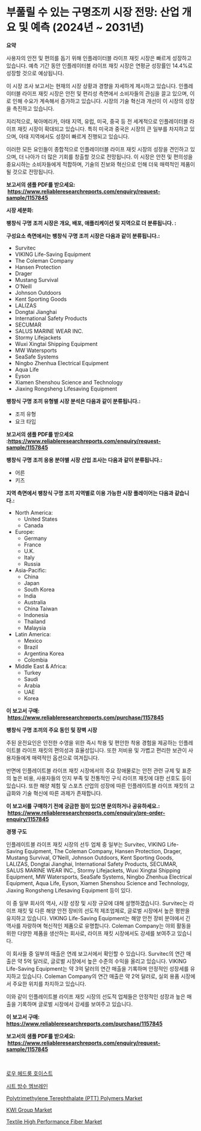 <p><h1>부풀릴 수 있는 구명조끼 시장 전망: 산업 개요 및 예측 (2024년 ~ 2031년)</h1></p><p><strong>요약</strong></p>
<p><p>사용자의 안전 및 편의를 돕기 위해 인플레이터블 라이프 재킷 시장은 빠르게 성장하고 있습니다. 예측 기간 동안 인플레이터블 라이프 재킷 시장은 연평균 성장률인 14.4%로 성장할 것으로 예상됩니다.</p><p>이 시장 조사 보고서는 현재의 시장 상황과 경향을 자세하게 제시하고 있습니다. 인플레이터블 라이프 재킷 시장은 안전 및 편리성 측면에서 소비자들의 관심을 끌고 있으며, 이로 인해 수요가 계속해서 증가하고 있습니다. 시장의 기술 혁신과 개선이 이 시장의 성장을 촉진하고 있습니다.</p><p>지리적으로, 북아메리카, 아태 지역, 유럽, 미국, 중국 등 전 세계적으로 인플레이터블 라이프 재킷 시장이 확대되고 있습니다. 특히 미국과 중국은 시장의 큰 일부를 차지하고 있으며, 아태 지역에서도 성장이 빠르게 진행되고 있습니다.</p><p>이러한 모든 요인들이 종합적으로 인플레이터블 라이프 재킷 시장의 성장을 견인하고 있으며, 더 나아가 더 많은 기회를 창출할 것으로 전망됩니다. 이 시장은 안전 및 편의성을 중요시하는 소비자들에게 적합하며, 기술의 진보와 혁신으로 인해 더욱 매력적인 제품이 될 것으로 전망됩니다.</p></p>
<p><strong>보고서의 샘플 PDF를 받으세요: &nbsp;<a href="https://www.reliableresearchreports.com/enquiry/request-sample/1157845">https://www.reliableresearchreports.com/enquiry/request-sample/1157845</a></strong></p>
<p><strong>시장 세분화:</strong></p>
<p><strong> 팽창식 구명 조끼 시장은 개요, 배포, 애플리케이션 및 지역으로 더 분류됩니다. :</strong></p>
<p><strong>구성요소 측면에서는 팽창식 구명 조끼 시장은 다음과 같이 분류됩니다.:</strong></p>
<p><ul><li>Survitec</li><li>VIKING Life-Saving Equipment</li><li>The Coleman Company</li><li>Hansen Protection</li><li>Drager</li><li>Mustang Survival</li><li>O'Neill</li><li>Johnson Outdoors</li><li>Kent Sporting Goods</li><li>LALIZAS</li><li>Dongtai Jianghai</li><li>International Safety Products</li><li>SECUMAR</li><li>SALUS MARINE WEAR INC.</li><li>Stormy Lifejackets</li><li>Wuxi Xingtai Shipping Equipment</li><li>MW Watersports</li><li>SeaSafe Systems</li><li>Ningbo Zhenhua Electrical Equipment</li><li>Aqua Life</li><li>Eyson</li><li>Xiamen Shenshou Science and Technology</li><li>Jiaxing Rongsheng Lifesaving Equipment</li></ul></p>
<p><strong> 팽창식 구명 조끼 유형별 시장 분석은 다음과 같이 분류됩니다.:</strong></p>
<p><ul><li>조끼 유형</li><li>요크 타입</li></ul></p>
<p><strong>보고서의 샘플 PDF를 받으세요 :<a href="https://www.reliableresearchreports.com/enquiry/request-sample/1157845">https://www.reliableresearchreports.com/enquiry/request-sample/1157845</a></strong></p>
<p><strong> 팽창식 구명 조끼 응용 분야별 시장 산업 조사는 다음과 같이 분류됩니다.:</strong></p>
<p><ul><li>어른</li><li>키즈</li></ul></p>
<p><strong>지역 측면에서 팽창식 구명 조끼 지역별로 이용 가능한 시장 플레이어는 다음과 같습니다.:</strong></p>
<p><ul>
    <li>
        North America:
        <ul>
            <li>United States</li>
            <li>Canada</li>
        </ul>
    </li>
    <li>
        Europe:
        <ul>
            <li>Germany</li>
            <li>France</li>
            <li>U.K.</li>
            <li>Italy</li>
            <li>Russia</li>
        </ul>
    </li>
    <li>
        Asia-Pacific:
        <ul>
            <li>China</li>
            <li>Japan</li>
            <li>South Korea</li>
            <li>India</li>
            <li>Australia</li>
            <li>China Taiwan</li>
            <li>Indonesia</li>
            <li>Thailand</li>
            <li>Malaysia</li>
        </ul>
    </li>
    <li>
        Latin America:
        <ul>
            <li>Mexico</li>
            <li>Brazil</li>
            <li>Argentina Korea</li>
            <li>Colombia</li>
        </ul>
    </li>
    <li>
        Middle East & Africa:
        <ul>
            <li>Turkey</li>
            <li>Saudi</li>
            <li>Arabia</li>
            <li>UAE</li>
            <li>Korea</li>
        </ul>
    </li>
    </ul></p>
<p><strong>이 보고서 구매: &nbsp;<a href="https://www.reliableresearchreports.com/purchase/1157845">https://www.reliableresearchreports.com/purchase/1157845</a></strong></p>
<p><strong>팽창식 구명 조끼의 주요 동인 및 장벽 시장</strong></p>
<p><p>주된 운전요인은 안전한 수영을 위한 즉시 착용 및 편안한 착용 경험을 제공하는 인플레이트블 라이프 재킷의 편의성과 효율성입니다. 또한 저비용 및 가볍고 편리한 보관이 사용자들에게 매력적인 옵션으로 여겨집니다.</p><p>반면에 인플레이트블 라이프 재킷 시장에서의 주요 장애물로는 안전 관련 규제 및 표준의 높은 비용, 사용자들의 인지 부족 및 전통적인 구식 라이프 재킷에 대한 선호도 등이 있습니다. 또한 해양 체험 및 스포츠 산업의 성장에 따른 인플레이트블 라이프 재킷의 고급화와 기술 혁신에 따른 과제가 존재합니다.</p></p>
<p><strong>이 보고서를 구매하기 전에 궁금한 점이 있으면 문의하거나 공유하세요.: &nbsp;<a href="https://www.reliableresearchreports.com/enquiry/pre-order-enquiry/1157845">https://www.reliableresearchreports.com/enquiry/pre-order-enquiry/1157845</a></strong></p>
<p><strong>경쟁 구도</strong></p>
<p><p>인플레이트블 라이프 재킷 시장의 선두 업체 중 일부는 Survitec, VIKING Life-Saving Equipment, The Coleman Company, Hansen Protection, Drager, Mustang Survival, O'Neill, Johnson Outdoors, Kent Sporting Goods, LALIZAS, Dongtai Jianghai, International Safety Products, SECUMAR, SALUS MARINE WEAR INC., Stormy Lifejackets, Wuxi Xingtai Shipping Equipment, MW Watersports, SeaSafe Systems, Ningbo Zhenhua Electrical Equipment, Aqua Life, Eyson, Xiamen Shenshou Science and Technology, Jiaxing Rongsheng Lifesaving Equipment 등이 있다.</p><p>이 중 일부 회사의 역사, 시장 성장 및 시장 규모에 대해 설명하겠습니다. Survitec는 라이프 재킷 및 다른 해양 안전 장비의 선도적 제조업체로, 글로벌 시장에서 높은 평판을 유지하고 있습니다. VIKING Life-Saving Equipment는 해양 안전 장비 분야에서 긴 역사를 자랑하며 혁신적인 제품으로 유명합니다. Coleman Company는 야외 활동을 위한 다양한 제품을 생산하는 회사로, 라이프 재킷 시장에서도 강세를 보여주고 있습니다.</p><p>이 회사들 중 일부의 매출은 연례 보고서에서 확인할 수 있습니다. Survitec의 연간 매출은 약 5억 달러로, 글로벌 시장에서 높은 수준의 수익을 올리고 있습니다. VIKING Life-Saving Equipment는 약 3억 달러의 연간 매출을 기록하며 안정적인 성장세를 유지하고 있습니다. Coleman Company의 연간 매출은 약 2억 달러로, 실외 용품 시장에서 주요한 위치를 차지하고 있습니다.</p><p>이와 같이 인플레이트블 라이프 재킷 시장의 선도적 업체들은 안정적인 성장과 높은 매출을 기록하며 글로벌 시장에서 강세를 보여주고 있습니다.</p></p>
<p><strong>이 보고서 구매: &nbsp; <a href="https://www.reliableresearchreports.com/purchase/1157845">https://www.reliableresearchreports.com/purchase/1157845</a></strong></p>
<p><strong>보고서의 샘플 PDF를 받으세요: &nbsp;<a href="https://www.reliableresearchreports.com/enquiry/request-sample/1157845">https://www.reliableresearchreports.com/enquiry/request-sample/1157845</a></strong><strong></strong></p>
<p>&nbsp;</p>
<p><p><a href="https://medium.com/@carlosdytouglas8907667/%EB%A1%9C-%ED%97%A4%EB%93%9C%EB%A3%B8-%ED%98%B8%EC%9D%B4%EC%8A%A4%ED%8A%B8-%EC%8B%9C%EC%9E%A5-%EA%B7%9C%EB%AA%A8-cagr-%ED%8A%B8%EB%A0%8C%EB%93%9C-2024-2030-05cfb6ae3110">로우 헤드룸 호이스트</a></p><p><a href="https://github.com/trmesnao7959541/Market-Research-Report-List-1/blob/main/8934652190988.md">시트 방수 멤브레인</a></p><p><a href="https://view.publitas.com/reportprime-1/polytrimethylene-terephthalate-ptt-polymers-market-size-growth-and-forecast-from-2023-2030/">Polytrimethylene Terephthalate (PTT) Polymers Market</a></p><p><a href="https://issuu.com/reportprime-2/docs/kwi-group-market-size-2030.pptx">KWI Group Market</a></p><p><a href="https://view.publitas.com/reportprime-1/textile-high-performance-fiber-market-a-comprehensive-report-of-its-market-share-growth-trends-2023-2030/">Textile High Performance Fiber Market</a></p></p>